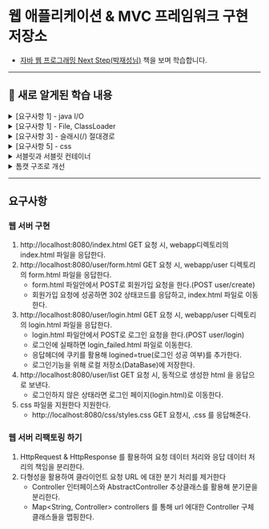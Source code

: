 # 웹 애플리케이션 & MVC 프레임워크 구현 저장소

- [자바 웹 프로그래밍 Next Step(박재성님)](https://product.kyobobook.co.kr/detail/S000001624682) 책을 보며 학습합니다.

---
## 🌱 새로 알게된 학습 내용

<details>
    <summary> [요구사항 1] - java I/O </summary>


- 스트림 : 자바의 입/출력을 담당
  - 입력 : 네트워크, 파일읽기, 키보드
  - 출력 : 네트워크, 파일쓰기, 모니터
- 바이트 스트림 / 문자 스트림 
  - 바이트 스트림
    - InputStream, OutputStream
  - 문자 스트림
    - Reader, Writer
  - write를 할 byte보다는 byte[]를 보내서 한번의 I/O작업으로 많은 데이터를 보내도록 해야 유리하다.
  - 스트림 사용 후에는 메모리에서 자원을 해제하자.(try-with-resources 구문 유용(java 9이상))
    - 왜? 스트림을 장시간 열어놓으면 파일, 포트 등의 리소스에서 누수(leak)이 발생할 수 있다.
      - 파일, 포트를 점유중이면, 다른곳에서 점유해서 사용할 수가 없음.
      - 동시 열 수 있는 파일 수 폭은 포트 수 로 인해 영향을 미칠 수 있음.

- 실습에서 InputStream을 "문자" 형식으로 읽기 위해 Reader로 변환하였다.
  - 어떻게?
  - 보조 스트림 : 다른 스트림과 연결되어 편리한 기능 제공
    - 아래는 InputStreamReader라는 보조스트림을 사용하고 있음.
    - 네트워크소켓 -> InputStream -> InputStreamReader -> Reader -> 프로그램
    ```java
    BufferedReader br = new BufferedReader(new InputStreamReader(in, StandardCharsets.UTF_8));
    ```
  - BufferedReader : 커널영역의 버퍼를 사용하여 입력 성능을 향상시킨다.
    - 버퍼 크기를 지정하지 않으면 기본 크기는 8KB
    - 문자를 행 단위로 읽을 수 있도록 메서드도 제공해줌(장점)
  - 어떻게?
    - 프로그램과 입/출력 소스 사이에 버퍼를 둔다.
    - 프로그램은 입/출력과의 상호작용이 아니라, 메모리상의 버퍼라는 중간자와 작업하여 실행 성능을 높인다.
    - 버퍼에 일정량의 데이터가 쌓이면, 한번에 입력받거나 출력해서 성능을 향상 시킨다.
      - 버퍼에 쓰는 작업이 속도가 빠름.
      - 잦은 I/O보다 많은 데이터로 한번의 I/O가 성능에 유리.
    - 버퍼를사용할 경우에는 마지막에 flush()를 통해 버퍼에 남아있는 내용을 전송해주자.
      - 왜? 스트림은 동기(synchronous)로 동작하므로, 버퍼가 찰때까지 대기하게 되고, 데드락 상태가 될 수 있다.
      - 즉, 마지막 남은 데이터를 버퍼에서 전부 강제로 전송함으로써, 버퍼를 비우고 대기(동기방식) 상태에서 빠져나와야 한다.

</details>

<details>
    <summary> [요구사항 1] - File, ClassLoader </summary>

- Files : 파일과 디렉토리 정보를 가지고 있다.(vs File 보다 조금 더 많은 기능을 제공해줌)
    - 정적 메서드로 구성되어있고, "운영체제 파일 시스템"에게 작업을 수행하도록 "위임".
- ClassLoader : JVM이 메모리에 객체를 로드하기위해 사용하는 클래스로더 객체
  - getResource() 메서드를 보면 부모가 있으면 재귀적으로 최상위 부모의 url을 찾아낸다.
  - 최상위 부모 url을 찾았다면, BootLoader.findResource(name); 로 해당 파일의 url을 찾아낸다.
    - 결국 특정 경로의 파일을 찾아내는 과정은 ClassLoader 에게 위임한다.
  - 찾은 url경로를 통해 File, Files 를 사용해 파일을 찾을 수 있다.

</details>

<details>
    <summary> [요구사항 3] - 슬래시(/) 절대경로</summary>

- "Location: /user/login.html \r\n"
  - 경로의 맨 앞에 슬래시(/)를 붙여주면 절대경로로 동작한다.
- "Location: user/login.html \r\n"
  - 경로의 맨 앞에 슬래시를 붙여주지 않으면 상대경로로 동작한다.
  - ex) localhost:8080/user/login.html 에서 상대경로로 이동하면 localhost:8080/user/user/login.html 이 된다.
- html 의 \<a> 태그의 src 에서도 슬래시(/)가 있어야 절대경로로 동작한다.
  - \<a href="/user/login.html" role="button">로그인 페이지\</a>

</details>

<details>
    <summary> [요구사항 5] - css</summary>

- <link rel="stylesheet" href="/css/styles.css"> 는 현재 html 에 적용할 css 파일을 요청하는 링크이다.
- html 파일을 불러오면 브라우저가 GET / localhost:8080/css/styles.css 로 css 파일도 받아온다.
    - 개발자 도구를 확인하면 index.html 과 styles.css 파일을 받아오기 위해 2번의 네트워크 통신이 이루어졌다.

</details>

<details>
    <summary> 서블릿과 서블릿 컨테이너</summary></summary>

- 서블릿 : 앞에서 구현한 요청/응답에 대한 모든 것을 추상화 시켜놓은 인터페이스
- 서블릿 컨테이너 : 서블릿 객체에 대해 생성, 초기화, 호출, 종료 의 라이프사이클을 관리해준다.
  - 서블릿 컨테이너의 대표적인 예시로 Tomcat 이 있다.

![img.png](img/servlet.png)

</details>

<details>
    <summary>톰캣 구조로 개선</summary>

- 톰캣 안에는 catalina 와 coyote 가 존재한다.
- catalina
  - 톰캣에서 서블릿 컨테이너 역할을 수행한다.
  - 즉, coyote의 커넥터로부터 받은 모든 요청을 받고 응답해주는 역할을 수행한다.
- coyote
  - HTTP 1.1 과 2를 웹서버로 지원하는 톰캣용 커넥터이다.
  - 즉, 클라이언트와 실제 통신 처리를 담당한다.

</details>

---
## 요구사항

### 웹 서버 구현
1. http://localhost:8080/index.html GET 요청 시, webapp디렉토리의 index.html 파일을 응답한다.
2. http://localhost:8080/user/form.html GET 요청 시, webapp/user 디렉토리의 form.html 파일을 응답한다.
   - form.html 파일안에서 POST로 회원가입 요청을 한다.(POST user/create)
   - 회원가입 요청에 성공하면 302 상태코드를 응답하고, index.html 파일로 이동한다.
3. http://localhost:8080/user/login.html GET 요청 시, webapp/user 디렉토리의 login.html 파일을 응답한다.
   - login.html 파일안에서 POST로 로그인 요청을 한다.(POST user/login)
   - 로그인에 실패하면 login_failed.html 파일로 이동한다.
   - 응답헤더에 쿠키를 활용해 logined=true(로그인 성공 여부)를 추가한다.
   - 로그인기능을 위해 로컬 저장소(DataBase)에 저장한다.
4. http://localhost:8080/user/list GET 요청 시, 동적으로 생성한 html 을 응답으로 보낸다.
   - 로그인하지 않은 상태라면 로그인 페이지(login.html)로 이동한다.
5. css 파일을 지원한다 지원한다.
    - http://localhost:8080/css/styles.css GET 요청시, .css 를 응답해준다.
 
### 웹 서버 리팩토링 하기
1. HttpRequest & HttpResponse 를 활용하여 요청 데이터 처리와 응답 데이터 처리의 책임을 분리한다.
2. 다형성을 활용하여 클라이언트 요청 URL 에 대한 분기 처리를 제거한다
   - Controller 인터페이스와 AbstractController 추상클래스를 활용해 분기문을 분리한다.
   - Map<String, Controller> controllers 를 통해 url 에대한 Controller 구체 클래스들을 맵핑한다.